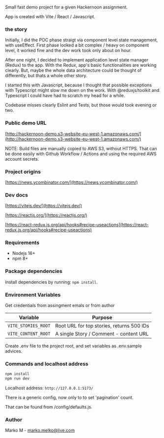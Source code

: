 Small fast demo project for a given Hackernoon assignment.

App is created with Vite / React / Javascript.

### the story

Initially, I did the POC phase straigt via component level state management, with useEffect. First phase looked a bit complex / heavy on component level, it worked fine and the dev work took only about on hour.

After one night, I decided to implement application level state manager (Redux) to the app. With the Redux, app's basic functionalities are working clearly. But, maybe the whole data architecture could be thought of differently, but thats a whole other story.

I started this with Javascript, because I thought that possible exceptions with Typescript might slow me down on the work. With @reduxjs/toolkit and Typescript I could have had to scratch my head for a while.

Codebase misses clearly Eslint and Tests, but those would took evening or two.

### Public demo URL

[http://hackernoon-demo.s3-website-eu-west-1.amazonaws.com/](http://hackernoon-demo.s3-website-eu-west-1.amazonaws.com/)

NOTE: Build files are manually copied to AWS S3, without HTTPS. That can be done easily with Github Workflow / Actions and using the required AWS account secrets.

### Project origins

[https://news.ycombinator.com/](https://news.ycombinator.com/)

### Dev docs

[https://vitejs.dev/](https://vitejs.dev/)

[https://reactjs.org/](https://reactjs.org/)

[https://react-redux.js.org/api/hooks#recipe-useactions](https://react-redux.js.org/api/hooks#recipe-useactions)

### Requirements

- Nodejs 16+
- npm 8+

### Package dependencies

Install dependencies by running: `npm install`.

### Environment Variables

Get credentials from assingment emals or from author

| Variable            | Purpose                                   |
| ------------------- | ----------------------------------------- |
| `VITE_STORIES_ROOT` | Root URL for top stories, returns 500 IDs |
| `VITE_CONTENT_ROOT` | A single Story / Comment - content URL    |

Create .env file to the project root, and set variables as .env.sample advices.

### Commands and localhost address

```sh
npm install
npm run dev
```

Localhost address: `http://127.0.0.1:5173/`

There is a generic config, now only to to set 'pagination' count.

That can be found from /config/defaults.js.

### Author

Marko M - marko.melko@live.com
